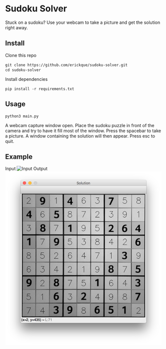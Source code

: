 # Sudoku Solver

Stuck on a sudoku? Use your webcam to take a picture and get the solution right away. 

## Install
Clone this repo
```shell
git clone https://github.com/erickque/sudoku-solver.git
cd sudoku-solver
```
Install dependencies
```shell
pip install -r requirements.txt
```

## Usage
```shell
python3 main.py
```

A webcam capture window open. Place the sudoku puzzle in front of the camera and try to have it fill most of the window. Press the spacebar to take a picture. A window containing the solution will then appear. Press esc to quit. 

## Example
Input
![Input](images/capture1.png)
Output
![Output](images/solution1.png)
